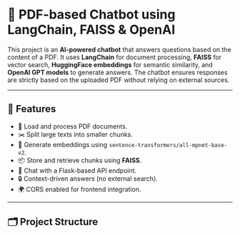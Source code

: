 # 📄 PDF-based Chatbot using LangChain, FAISS & OpenAI

This project is an **AI-powered chatbot** that answers questions based on the content of a PDF. It uses **LangChain** for document processing, **FAISS** for vector search, **HuggingFace embeddings** for semantic similarity, and **OpenAI GPT models** to generate answers. The chatbot ensures responses are strictly based on the uploaded PDF without relying on external sources.

---

## 🚀 Features
- 📑 Load and process PDF documents.  
- ✂️ Split large texts into smaller chunks.  
- 🧠 Generate embeddings using `sentence-transformers/all-mpnet-base-v2`.  
- 📦 Store and retrieve chunks using **FAISS**.  
- 🤖 Chat with a Flask-based API endpoint.  
- 🔒 Context-driven answers (no external search).  
- 🌍 CORS enabled for frontend integration.  

---

## 🗂 Project Structure
